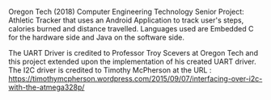 Oregon Tech (2018) Computer Engineering Technology Senior Project: Athletic Tracker that uses an Android Application to track user's steps, calories burned and distance travelled. Languages used are Embedded C for the hardware side and Java on the software side.

The UART Driver is credited to Professor Troy Scevers at Oregon Tech and this project extended upon the implementation of his created UART driver. The I2C driver is credited to Timothy McPherson at the URL : https://timothymcpherson.wordpress.com/2015/09/07/interfacing-over-i2c-with-the-atmega328p/
